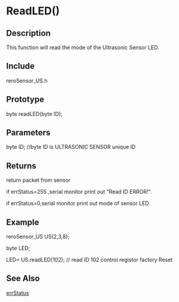# ReadLED() #

## Description ##
This function will read the mode of the Ultrasonic Sensor LED. 

## Include ##
reroSensor_US.h

## Prototype ##
byte readLED(byte ID);

## Parameters ##
byte ID; //byte ID is ULTRASONIC SENSOR unique ID

## Returns ##
 return packet from sensor
 
if errStatus=255 ,serial monitor print out "Read ID ERROR!".

if errStatus=0,serial monitor print out mode of sensor LED.

## Example ##
reroSensor_US US(2,3,8);

byte LED;

LED= US.readLED(102); // read ID 102 control registor factory Reset

## See Also ##

[errStatus](https://github.com/duckwalker/Cytron-Technology-Ultrasonic-Sensor/blob/wiki/example/Error%20Status.md)

